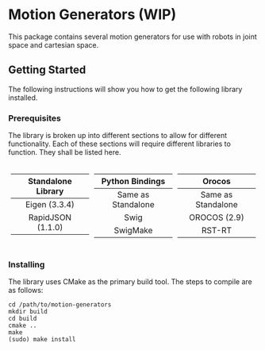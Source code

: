 # Motion Generators (WIP)

This package contains several motion generators for use with robots in joint space and cartesian space.

## Getting Started

The following instructions will show you how to get the following library installed.

### Prerequisites

The library is broken up into different sections to allow for different functionality. Each of these sections will require different libraries to function. They shall be listed here.


<div class="row" style="display:flex; justify-content: center; align-items: flex-start;">
    <div class="column" style="flex: 33.33%; padding: 5px;">

| Standalone Library |
|:----:|
| Eigen (3.3.4) |
| RapidJSON (1.1.0) |

</div>
<div class="column" style="flex: 33.33%; padding: 5px;">

| Python Bindings | 
|:----:|
| Same as Standalone|
| Swig |
| SwigMake |

</div>
<div class="column" style="flex: 33.33%; padding: 5px;">

| Orocos | 
|:----:|
| Same as Standalone |
| OROCOS (2.9) |
| RST-RT |

</div>
</div>


### Installing

The library uses CMake as the primary build tool. The steps to compile are as follows:

```
cd /path/to/motion-generators
mkdir build
cd build
cmake ..
make
(sudo) make install
```

<!-- ## Running the tests

Explain how to run the automated tests for this system

### Break down into end to end tests

Explain what these tests test and why

```
Give an example
```

### And coding style tests

Explain what these tests test and why

```
Give an example
```

## Deployment

Add additional notes about how to deploy this on a live system

## Built With

* [Dropwizard](http://www.dropwizard.io/1.0.2/docs/) - The web framework used
* [Maven](https://maven.apache.org/) - Dependency Management
* [ROME](https://rometools.github.io/rome/) - Used to generate RSS Feeds



## Contributing

Please read [CONTRIBUTING.md](https://gist.github.com/PurpleBooth/b24679402957c63ec426) for details on our code of conduct, and the process for submitting pull requests to us.

## Versioning

We use [SemVer](http://semver.org/) for versioning. For the versions available, see the [tags on this repository](https://github.com/your/project/tags). 


## Authors

* **Joshua Smith** - [smithjoshua001](https://github.com/smithjoshua001)

See also the list of [contributors](https://github.com/your/project/contributors) who participated in this project.

## License

This project is licensed under the MIT License - see the [LICENSE.md](LICENSE.md) file for details

## Acknowledgments

* Hat tip to anyone who's code was used
* Inspiration
* etc

-->